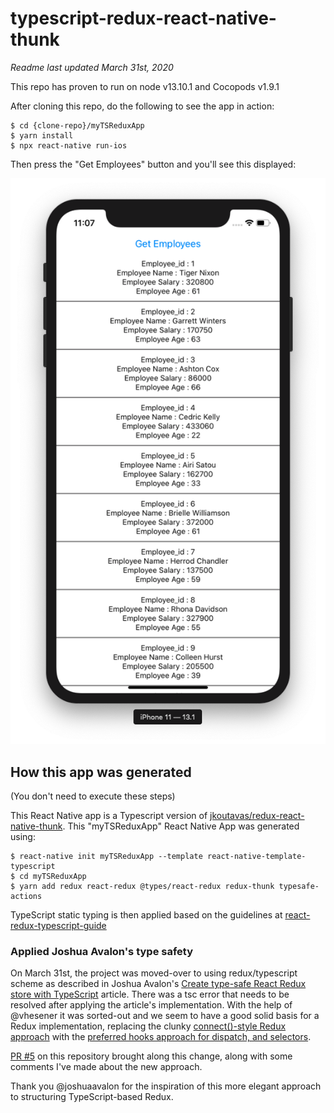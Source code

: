 # typescript-redux-react-native-thunk

*Readme last updated March 31st, 2020*

This repo has proven to run on node v13.10.1 and Cocopods v1.9.1

After cloning this repo, do the following to see the app in action:

```
$ cd {clone-repo}/myTSReduxApp
$ yarn install
$ npx react-native run-ios

```

Then press the "Get Employees" button and you'll see this displayed:


![](ScreenShot.png)


## How this app was generated

(You don't need to execute these steps)

This React Native app is a Typescript version of [jkoutavas/redux-react-native-thunk](https://github.com/jkoutavas/redux-react-native-thunk). 
This "myTSReduxApp" React Native App was generated using:

```
$ react-native init myTSReduxApp --template react-native-template-typescript
$ cd myTSReduxApp
$ yarn add redux react-redux @types/react-redux redux-thunk typesafe-actions
```

TypeScript static typing is then applied based on the guidelines at [react-redux-typescript-guide](https://github.com/piotrwitek/react-redux-typescript-guide)

### Applied Joshua Avalon's type safety

On March 31st, the project was moved-over to using redux/typescript scheme as described in Joshua Avalon's [Create type-safe React Redux store with TypeScript](https://joshuaavalon.io/create-type-safe-react-redux-store-with-typescript) article. There was a tsc error that needs to be resolved after applying the article's implementation. With the help of @vhesener it was sorted-out and we seem to have a good solid basis for a Redux implementation, replacing the clunky [connect()-style Redux approach](https://react-redux.js.org/api/connect) with the [preferred hooks approach for dispatch, and selectors](https://react-redux.js.org/api/hooks).

[PR #5](https://github.com/jkoutavas/typescript-redux-react-native-thunk/pull/5) on this repository brought along this change, along with some comments I've made about the new approach.

Thank you @joshuaavalon for the inspiration of this more elegant approach to structuring TypeScript-based Redux.